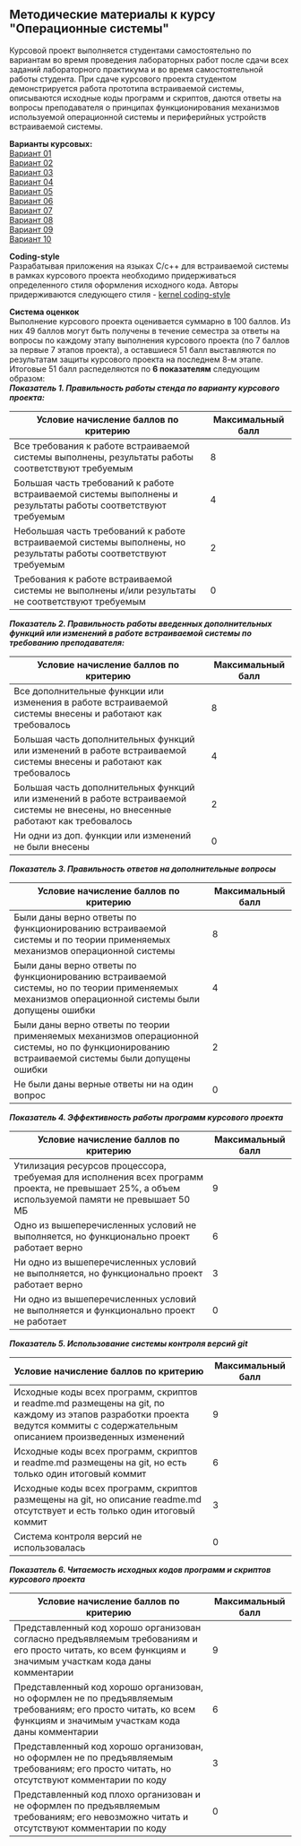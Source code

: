 ## Методические материалы к курсу "Операционные системы"

Курсовой проект выполняется студентами самостоятельно по вариантам во время проведения лабораторных работ после сдачи всех заданий лабораторного практикума и во время самостоятельной работы студента. При сдаче курсового проекта студентом демонстрируется работа прототипа встраиваемой системы, описываются исходные коды программ и скриптов, даются ответы на вопросы преподавателя о принципах функционирования механизмов используемой операционной системы и периферийных устройств встраиваемой системы. 

__Варианты курсовых:__  
[Вариант 01](var_01/var_01_task.md)  
[Вариант 02](var_02/var_02_task.md)  
[Вариант 03](var_03/var_03_task.md)  
[Вариант 04](var_04/var_04_task.md)  
[Вариант 05](var_05/var_05_task.md)  
[Вариант 06](var_06/var_06_task.md)  
[Вариант 07](var_07/var_07_task.md)  
[Вариант 08](var_08/var_08_task.md)  
[Вариант 09](var_09/var_09_task.md)  
[Вариант 10](var_10/var_10_task.md)  

__Coding-style__  
Разрабатывая приложения на языках C/c++ для встраиваемой системы в рамках курсового проекта необходимо придерживаться определенного стиля оформления исходного кода. Авторы придерживаются следующего стиля - [kernel coding-style](https://www.kernel.org/doc/html/v4.10/process/coding-style.html)  

__Система оценкок__  
Выполнение курсового проекта оценивается суммарно в 100 баллов. Из них 49 баллов могут быть получены в течение семестра за ответы на вопросы по каждому этапу выполнения курсового проекта (по 7 баллов за первые 7 этапов проекта), а оставшиеся 51 балл  выставляются по результатам защиты курсового проекта на последнем 8-м этапе.
Итоговые 51 балл распеделяются по **6 показателям** следующим образом:  
__*Показатель 1. Правильность работы стенда по варианту курсового проекта:*__

| Условие начисление баллов по критерию | Максимальный балл |
|--------------------------------------------------|-------------------|
| Все требования к работе встраиваемой системы выполнены, результаты работы соответствуют требуемым                | 8 |
| Большая часть требований к работе встраиваемой системы выполнены и результаты работы соответствуют требуемым     | 4 |
| Небольшая часть требований к работе встраиваемой системы выполнены, но результаты работы соответствуют требуемым | 2 |
| Требования к работе встраиваемой системы не выполнены и/или результаты не соответствуют требуемым                | 0 |

__*Показатель 2. Правильность работы введенных дополнительных функций или изменений в работе встраиваемой системы по требованию преподавателя:*__

| Условие начисление баллов по критерию | Максимальный балл |
|--------------------------------------------------|-------------------|
| Все дополнительные функции или изменения в работе встраиваемой системы внесены и работают как требовалось            | 8 |
| Большая часть дополнительных функций или изменений в работе встраиваемой системы внесены и работают как требовалось  | 4 |
| Большая часть дополнительных функций или изменений в работе встраиваемой системы не внесены, но внесенные работают как требовалось | 2 |
| Ни одни из доп. функции или изменений не были внесены  | 0 |

__*Показатель 3.  Правильность ответов на дополнительные вопросы*__

| Условие начисление баллов по критерию | Максимальный балл |
|--------------------------------------------------|-------------------|
| Были даны верно ответы по функционированию встраиваемой системы и по теории применяемых механизмов операционной системы  | 8 |
| Были даны верно ответы по функционированию встраиваемой системы, но по теории применяемых механизмов операционной системы были допущены ошибки  | 4 |
| Были даны верно ответы по теории применяемых механизмов операционной системы, но по функционированию встраиваемой системы были допущены ошибки | 2 |
| Не были даны верные ответы ни на один вопрос  | 0 |

__*Показатель 4. Эффективность работы программ курсового проекта*__

| Условие начисление баллов по критерию | Максимальный балл |
|--------------------------------------------------|-------------------|
| Утилизация ресурсов процессора, требуемая для исполнения всех программ проекта, не превышает 25%, а объем используемой памяти не превышает 50 МБ | 9 |
| Одно из вышеперечисленных условий не выполняется, но функционально проект работает верно | 6 |
| Ни одно из вышеперечисленных условий не выполняется, но функционально проект работает верно | 3 |
| Ни одно из вышеперечисленных условий не выполняется и функционально проект не работает  | 0 |

__*Показатель 5. Использование системы контроля версий git*__

| Условие начисление баллов по критерию | Максимальный балл |
|--------------------------------------------------|-------------------|
| Исходные коды всех программ, скриптов и readme.md размещены на git, по каждому из этапов разработки проекта ведутся коммиты с содержательным описанием произведенных изменений | 9 |
| Исходные коды всех программ, скриптов и readme.md размещены на git, но есть только один итоговый коммит | 6 |
| Исходные коды всех программ, скриптов размещены на git, но описание readme.md отсутствует и есть только один итоговый коммит | 3 |
| Система контроля версий не использовалась | 0 |

__*Показатель 6. Читаемость исходных кодов программ и скриптов курсового проекта*__

| Условие начисление баллов по критерию | Максимальный балл |
|--------------------------------------------------|-------------------|
| Представленный код хорошо организован согласно предъявляемым требованиям и его просто читать, ко всем функциям и значимым участкам кода даны комментарии | 9 |
| Представленный код хорошо организован, но оформлен не по предъявляемым требованиям; его просто читать, ко всем функциям и значимым участкам кода даны комментарии | 6 |
| Представленный код хорошо организован, но оформлен не по предъявляемым требованиям; его просто читать, но отсутствуют комментарии по коду | 3 |
| Представленный код плохо организован и не оформлен по предъявляемым требованиям; его невозможно читать и отсутствуют комментарии по коду | 0 |